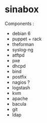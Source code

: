 sinabox
=======


Components :

- debian 6
- puppet + rack
- theforman
- syslog-ng
- atftpd
- pxe
- dhcpd
- bind
- postfix
- nagios ?
- logstash
- kvm
- apache
- bacula
- git
- ldap
